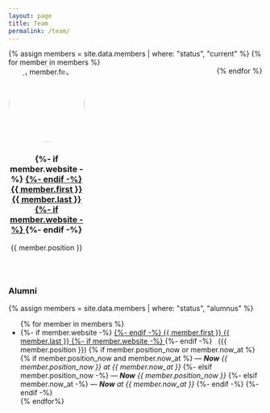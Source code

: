 ```yaml
---
layout: page
title: Team
permalink: /team/
---
```


<style>
/* Default styles */
.group-members {
  display: flex;
  flex-wrap: wrap;
  justify-content: space-between;
}

.member {
  width: 30%;
  margin-bottom: 30px;
  text-align: center;
}

.profile-pic {
  width: 150px;
  height: 150px;
  border-radius: 50%;
  overflow: hidden;
  margin: 0 auto 15px;
}

.circle-image {
  width: 100%;
  height: 100%;
  object-fit: cover;
}

/* Media query for mobile devices */
@media (max-width: 768px) {
  .member {
    width: 100%;
  }
}
</style>
	
<div class="group-members">
  {% assign members = site.data.members | where: "status", "current" %}
  {% for member in members %}
    <div class="member">
      <div class="profile-pic">
        <img src="{{ member.image_path }}" alt="{{ member.first }}" class="circle-image">
      </div>
      <div class="member-info">
        <h3>
        {%- if member.website -%}
        <a href="{{ member.website }}" target="_blank">
        {%- endif -%}
        {{ member.first }} {{ member.last }}
        {%- if member.website -%}
        </a>
        {%- endif -%}
        </h3>
        <p>{{ member.position }}</p>
      </div>
    </div>
  {% endfor %}
</div>

<h3>Alumni</h3>
  {% assign members = site.data.members | where: "status", "alumnus" %}
  <ul>
    {% for member in members %}
      <li>
	{%- if member.website -%}
	  <a href="{{ member.website }}" target="_blank">
	{%- endif -%}
	{{ member.first }} {{ member.last }}  
      	{%- if member.website -%}
	  </a>
        {%- endif -%}
        &nbsp;
	({{ member.position }})
		{% if member.position_now or member.now_at %}
			{% if member.position_now and member.now_at %}
	      			&mdash; <i><b>Now</b> {{ member.position_now }} at {{ member.now_at }}</i>
	      		{%- elsif member.position_now -%}
	      			&mdash; <i><b>Now</b> {{ member.position_now }}</i>
	      		{%- elsif member.now_at -%}
	      			&mdash; <i><b>Now</b> at {{ member.now_at }}</i>
	      		{%- endif -%}
		{%- endif -%}
      </li>
    {% endfor%}
  </ul>

